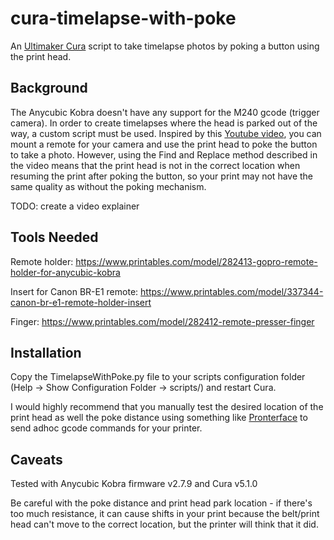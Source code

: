 # cura-timelapse-with-poke

An [Ultimaker Cura](https://ultimaker.com/software/ultimaker-cura) script to take timelapse photos by poking a button using the print head.


## Background
The Anycubic Kobra doesn't have any support for the M240 gcode (trigger camera). In order to create timelapses where the head is parked out of the way, a custom script must be used. Inspired by this [Youtube video](https://www.youtube.com/watch?v=NawlHlLH4Zg), you can mount a remote for your camera and use the print head to poke the button to take a photo. However, using the Find and Replace method described in the video means that the print head is not in the correct location when resuming the print after poking the button, so your print may not have the same quality as without the poking mechanism.

TODO: create a video explainer

## Tools Needed

Remote holder: https://www.printables.com/model/282413-gopro-remote-holder-for-anycubic-kobra

Insert for Canon BR-E1 remote: https://www.printables.com/model/337344-canon-br-e1-remote-holder-insert

Finger: https://www.printables.com/model/282412-remote-presser-finger

## Installation
Copy the TimelapseWithPoke.py file to your scripts configuration folder (Help -> Show Configuration Folder -> scripts/) and restart Cura.

I would highly recommend that you manually test the desired location of the print head as well the poke distance using something like [Pronterface](https://www.pronterface.com/) to send adhoc gcode commands for your printer.

## Caveats
Tested with Anycubic Kobra firmware v2.7.9 and Cura v5.1.0

Be careful with the poke distance and print head park location - if there's too much resistance, it can cause shifts in your print because the belt/print head can't move to the correct location, but the printer will think that it did.
